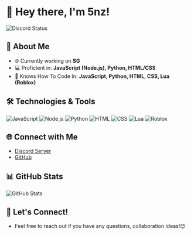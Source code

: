 # 👋 Hey there, I'm 5nz!

![Discord Status](https://discord.c99.nl/widget/theme-1/1167683183056269312.png)

## 🚀 About Me

- 🌐 Currently working on **SG**
- 💻 Proficient in: **JavaScript (Node.js), Python, HTML/CSS**
- 🌈 Knows How To Code In: **JavaScript, Python, HTML, CSS, Lua (Roblox)**

## 🛠️ Technologies & Tools

![JavaScript](https://img.shields.io/badge/-JavaScript-black?style=flat-square&logo=javascript)
![Node.js](https://img.shields.io/badge/-Node.js-black?style=flat-square&logo=node.js)
![Python](https://img.shields.io/badge/-Python-black?style=flat-square&logo=python)
![HTML](https://img.shields.io/badge/-HTML-black?style=flat-square&logo=html5)
![CSS](https://img.shields.io/badge/-CSS-black?style=flat-square&logo=css3)
![Lua](https://img.shields.io/badge/-Lua-black?style=flat-square&logo=lua)
![Roblox](https://img.shields.io/badge/-Roblox-black?style=flat-square&logo=roblox)

## 🌐 Connect with Me

- [Discord Server](https://discord.gg/Zj4Y9FFzyD)
- [GitHub](https://github.com/v5x0x)

## 📊 GitHub Stats

![GitHub Stats](https://github-readme-stats.vercel.app/api?username=5nz&show_icons=true&hide_title=true&count_private=true&theme=dark)

## 🎉 Let's Connect!

- Feel free to reach out if you have any questions, collaboration ideas!😊
